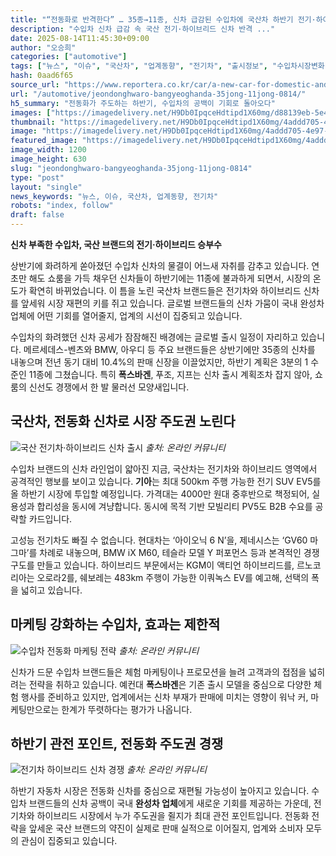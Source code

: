 ```yaml
---
title: "“전동화로 반격한다” … 35종→11종, 신차 급감된 수입차에 국산차 하반기 전기·하이브리드"
description: "수입차 신차 급감 속 국산 전기·하이브리드 신차 반격 ..."
date: 2025-08-14T11:45:30+09:00
author: "오승희"
categories: ["automotive"]
tags: ["뉴스", "이슈", "국산차", "업계동향", "전기차", "출시정보", "수입차시장변화", "전동화전략"]
hash: 0aad6f65
source_url: "https://www.reportera.co.kr/car/a-new-car-for-domestic-and-imported-cars/"
url: "/automotive/jeondonghwaro-bangyeoghanda-35jong-11jong-0814/"
h5_summary: "전동화가 주도하는 하반기, 수입차의 공백이 기회로 돌아오다"
images: ["https://imagedelivery.net/H9Db0IpqceHdtipd1X60mg/d88139eb-5e47-4c6b-0695-83d31fc03600/public", "https://imagedelivery.net/H9Db0IpqceHdtipd1X60mg/5d0b22b8-a939-41fd-c943-719caade6900/public", "https://imagedelivery.net/H9Db0IpqceHdtipd1X60mg/eb99c7b5-7ed0-498e-0080-c0a3eaa83700/public", "https://imagedelivery.net/H9Db0IpqceHdtipd1X60mg/4addd705-4e97-4ab2-6f98-54e23422bd00/public"]
thumbnail: "https://imagedelivery.net/H9Db0IpqceHdtipd1X60mg/4addd705-4e97-4ab2-6f98-54e23422bd00/public"
image: "https://imagedelivery.net/H9Db0IpqceHdtipd1X60mg/4addd705-4e97-4ab2-6f98-54e23422bd00/public"
featured_image: "https://imagedelivery.net/H9Db0IpqceHdtipd1X60mg/4addd705-4e97-4ab2-6f98-54e23422bd00/public"
image_width: 1200
image_height: 630
slug: "jeondonghwaro-bangyeoghanda-35jong-11jong-0814"
type: "post"
layout: "single"
news_keywords: "뉴스, 이슈, 국산차, 업계동향, 전기차"
robots: "index, follow"
draft: false
---
```


**신차 부족한 수입차, 국산 브랜드의 전기·하이브리드 승부수**

상반기에 화려하게 쏟아졌던 수입차 신차의 물결이 어느새 자취를 감추고 있습니다. 연초만 해도 쇼룸을 가득 채우던 신차들이 하반기에는 11종에 불과하게 되면서, 시장의 온도가 확연히 바뀌었습니다. 이 틈을 노린 국산차 브랜드들은 전기차와 하이브리드 신차를 앞세워 시장 재편의 키를 쥐고 있습니다. 글로벌 브랜드들의 신차 가뭄이 국내 완성차 업체에 어떤 기회를 열어줄지, 업계의 시선이 집중되고 있습니다.

수입차의 화려했던 신차 공세가 잠잠해진 배경에는 글로벌 출시 일정이 자리하고 있습니다. 메르세데스-벤츠와 BMW, 아우디 등 주요 브랜드들은 상반기에만 35종의 신차를 내놓으며 전년 동기 대비 10.4%의 판매 신장을 이끌었지만, 하반기 계획은 3분의 1 수준인 11종에 그쳤습니다. 특히 **폭스바겐**, 푸조, 지프는 신차 출시 계획조차 잡지 않아, 쇼룸의 신선도 경쟁에서 한 발 물러선 모양새입니다.

## 국산차, 전동화 신차로 시장 주도권 노린다

![국산 전기차·하이브리드 신차 출시](https://imagedelivery.net/H9Db0IpqceHdtipd1X60mg/d88139eb-5e47-4c6b-0695-83d31fc03600/public)
*출처: 온라인 커뮤니티*


수입차 브랜드의 신차 라인업이 얇아진 지금, 국산차는 전기차와 하이브리드 영역에서 공격적인 행보를 보이고 있습니다. **기아**는 최대 500km 주행 가능한 전기 SUV EV5를 올 하반기 시장에 투입할 예정입니다. 가격대는 4000만 원대 중후반으로 책정되어, 실용성과 합리성을 동시에 겨냥합니다. 동시에 목적 기반 모빌리티 PV5도 B2B 수요를 공략할 카드입니다.

고성능 전기차도 빠질 수 없습니다. 현대차는 ‘아이오닉 6 N’을, 제네시스는 ‘GV60 마그마’를 차례로 내놓으며, BMW iX M60, 테슬라 모델 Y 퍼포먼스 등과 본격적인 경쟁 구도를 만들고 있습니다. 하이브리드 부문에서는 KGM이 액티언 하이브리드를, 르노코리아는 오로라2를, 쉐보레는 483km 주행이 가능한 이쿼녹스 EV를 예고해, 선택의 폭을 넓히고 있습니다.

## 마케팅 강화하는 수입차, 효과는 제한적

![수입차 전동화 마케팅 전략](https://imagedelivery.net/H9Db0IpqceHdtipd1X60mg/eb99c7b5-7ed0-498e-0080-c0a3eaa83700/public)
*출처: 온라인 커뮤니티*


신차가 드문 수입차 브랜드들은 체험 마케팅이나 프로모션을 늘려 고객과의 접점을 넓히려는 전략을 취하고 있습니다. 예컨대 **폭스바겐**은 기존 출시 모델을 중심으로 다양한 체험 행사를 준비하고 있지만, 업계에서는 신차 부재가 판매에 미치는 영향이 워낙 커, 마케팅만으로는 한계가 뚜렷하다는 평가가 나옵니다.

## 하반기 관전 포인트, 전동화 주도권 경쟁

![전기차 하이브리드 신차 경쟁](https://imagedelivery.net/H9Db0IpqceHdtipd1X60mg/5d0b22b8-a939-41fd-c943-719caade6900/public)
*출처: 온라인 커뮤니티*


하반기 자동차 시장은 전동화 신차를 중심으로 재편될 가능성이 높아지고 있습니다. 수입차 브랜드들의 신차 공백이 국내 **완성차 업체**에게 새로운 기회를 제공하는 가운데, 전기차와 하이브리드 시장에서 누가 주도권을 쥘지가 최대 관전 포인트입니다. 전동화 전략을 앞세운 국산 브랜드의 약진이 실제로 판매 실적으로 이어질지, 업계와 소비자 모두의 관심이 집중되고 있습니다.
